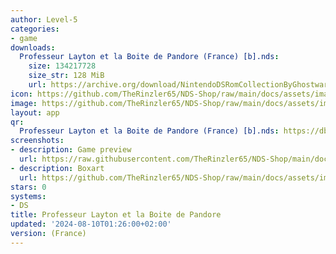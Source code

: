 ```yaml
---
author: Level-5
categories:
- game
downloads:
  Professeur Layton et la Boite de Pandore (France) [b].nds:
    size: 134217728
    size_str: 128 MiB
    url: https://archive.org/download/NintendoDSRomCollectionByGhostware/Professeur%20Layton%20et%20la%20Boite%20de%20Pandore%20%28France%29%20%5Bb%5D.nds
icon: https://github.com/TheRinzler65/NDS-Shop/raw/main/docs/assets/images/icons/professeurlaytonetlaboitedepandore.png
image: https://github.com/TheRinzler65/NDS-Shop/raw/main/docs/assets/images/icons/professeurlaytonetlaboitedepandore.png
layout: app
qr:
  Professeur Layton et la Boite de Pandore (France) [b].nds: https://db-nds-shop.netlify.app/assets/images/qr/professeur-layton-et-la-boite-de-pandore-france-b-nds.png
screenshots:
- description: Game preview
  url: https://raw.githubusercontent.com/TheRinzler65/NDS-Shop/main/docs/assets/images/screenshots/professeurlaytonetlaboitedepandore/professeurlaytonetlaboitedepandore.png
- description: Boxart
  url: https://github.com/TheRinzler65/NDS-Shop/raw/main/docs/assets/images/boxart/Professeur%20Layton%20et%20la%20Boite%20de%20Pandore%20(France)%20%5Bb%5D.nds.png
stars: 0
systems:
- DS
title: Professeur Layton et la Boite de Pandore
updated: '2024-08-10T01:26:00+02:00'
version: (France)
---
```

